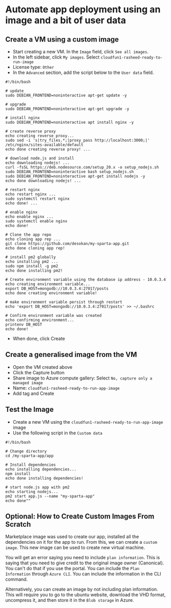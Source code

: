 # Automate app deployment using an image and a bit of user data

## Create a VM using a custom image

- Start creating a new VM. In the `Image` field, click `See all images`.
- In the left sidebar, click `My images`. Select `cloudfun1-rasheed-ready-to-run-image`
- License type: `Other`
- In the `Advanced` section, add the script below to the `User data` field.

```shell
#!/bin/bash

# update
sudo DEBIAN_FRONTEND=noninteractive apt-get update -y

# upgrade
sudo DEBIAN_FRONTEND=noninteractive apt-get upgrade -y

# install nginx
sudo DEBIAN_FRONTEND=noninteractive apt install nginx -y

# create reverse proxy
echo creating reverse proxy...
sudo sed -i 's|try_files.*;|proxy_pass http://localhost:3000;|' /etc/nginx/sites-available/default
echo done creating reverse proxy! ...

# download node.js and install
echo downloading nodejs! ...
curl -fsSL https://deb.nodesource.com/setup_20.x -o setup_nodejs.sh
sudo DEBIAN_FRONTEND=noninteractive bash setup_nodejs.sh
sudo DEBIAN_FRONTEND=noninteractive apt-get install nodejs -y
echo done downloading nodejs! ...

# restart nginx
echo restart nginx ...
sudo systemctl restart nginx
echo done! ...

# enable nginx
echo enable nginx ...
sudo systemctl enable nginx
echo done!

# Clone the app repo
echo cloning app rep ...
git clone https://github.com/desokan/my-sparta-app.git
echo done cloning app rep!

# install pm2 globally
echo installing pm2 ...
sudo npm install -g pm2
echo done installing pm2!

# Create environment variable using the database ip address - 10.0.3.4
echo creating environment variable...
export DB_HOST=mongodb://10.0.3.4:27017/posts
echo done creating environment variable!

# make environment variable persist through restart
echo 'export DB_HOST=mongodb://10.0.3.4:27017/posts' >> ~/.bashrc

# Confirm environment variable was created
echo confirming environment...
printenv DB_HOST
echo done!
```
- When done, click Create

## Create a generalised image from the VM

- Open the VM created above
- Click the Capture button
- Share image to Azure compute gallery: Select `No, capture only a managed image`
- Name: `cloudfun1-rasheed-ready-to-run-app-image`
- Add tag and Create

## Test the Image

- Create a new VM using the `cloudfun1-rasheed-ready-to-run-app-image` image
- Use the following script in the `Custom data`

```shell
#!/bin/bash

# Change directory
cd /my-sparta-app/app

# Install dependencies
echo installing dependencies...
npm install
echo done installing dependencies!

# start node.js app with pm2
echo starting nodejs...
pm2 start app.js --name "my-sparta-app"
echo done""
```

## Optional: How to Create Custom Images From Scratch

Marketplace image was used to create our app, installed all the dependencies on it for the app to run. From this, we can create a `custom image`. This new image can be used to create new virtual machine.

You will get an error saying you need to include `plan information`. This is saying that you need to give credit to the original image owner (Canonical). You can't do that if you use the portal. You can include the `Plan Information` through `Azure CLI`. You can include the information in the CLI command.

Alternatively, you can create an image by not including plan information. This will require you to go to the ubuntu website, download the VHD format, uncompress it, and then store it in the `Blob storage` in Azure.
